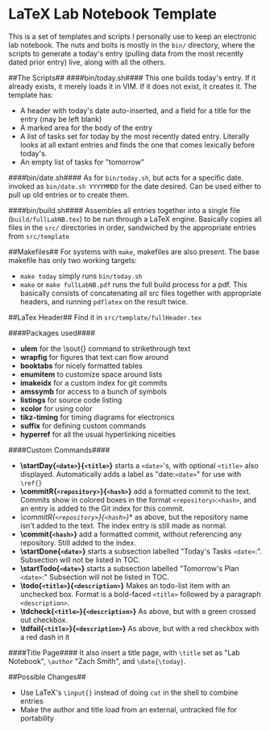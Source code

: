 LaTeX Lab Notebook Template
============

This is a set of templates and scripts I personally use to keep an electronic lab notebook.  The nuts and bolts is mostly in the `bin/` directory, where the scripts to generate a today's entry (pulling data from the most recently dated prior entry) live, along with all the others.

##The Scripts##
####bin/today.sh####
This one builds today's entry.  If it already exists, it merely loads it in VIM.  If it does not exist, it creates it.  The template has:

* A header with today's date auto-inserted, and a field for a title for the entry (may be left blank)
* A marked area for the body of the entry
* A list of tasks set for today by the most recently dated entry.  Literally looks at all extant entries and finds the one that comes lexically before today's.
* An empty list of tasks for "tomorrow"

####bin/date.sh####
As for `bin/today.sh`, but acts for a specific date.  invoked as `bin/date.sh YYYYMMDD` for the date desired.  Can be used either to pull up old entries or to create them.

####bin/build.sh####
Assembles all entries together into a single file (`build/fullLabNB.tex`) to be run through a LaTeX engine.  Basically copies all files in the `src/` directories in order, sandwiched by the appropriate entries from `src/template`

##Makefiles##
For systems with `make`, makefiles are also present.  The base makefile has only two working targets:

* `make today` simply runs `bin/today.sh`
* `make` or `make fullLabNB.pdf` runs the full build process for a pdf.  This basically consists of concatenating all src files together with appropriate headers, and running `pdflatex` on the result twice.

##LaTex Header##
Find it in `src/template/fullHeader.tex`

####Packages used####
* **ulem** for the \sout{} command to strikethrough text
* **wrapfig** for figures that text can flow around
* **booktabs** for nicely formatted tables
* **enumitem** to customize space around lists
* **imakeidx** for a custom index for git commits
* **amssymb** for access to a bunch of symbols
* **listings** for source code listing
* **xcolor** for using color
* **tikz-timing** for timing diagrams for electronics
* **suffix** for defining custom commands
* **hyperref** for all the usual hyperlinking niceities

####Custom Commands####
* **\startDay{`<date>`}{`<title>`}** starts a `<date>`'s, with optional `<title>` also displayed.  Automatically adds a label as "date:`<date>`" for use with `\ref{}`
* **\commitR{`<repository>`}{`<hash>`}** add a formatted commit to the text.  Commits show in colored boxes in the format `<repository>`:`<hash>`, and an entry is added to the Git index for this commit.
* **\commitR*{`<repository>`}{`<hash>`}** as above, but the repository name isn't added to the text.  The index entry is still made as normal.
* **\commit{`<hash>`}** add a formatted commit, without referencing any repository.  Still added to the index.
* **\startDone{`<date>`}** starts a subsection labelled "Today's Tasks `<date>`:".  Subsection will not be listed in TOC.
* **\startTodo{`<date>`}** starts a subsection labelled "Tomorrow's Plan `<date>`:"  Subsection will not be listed in TOC.
* **\todo{`<title>`}{`<description>`}** Makes an todo-list item with an unchecked box.  Format is a bold-faced `<title>` followed by a paragraph `<description>`.
* **\tdcheck{`<title>`}{`<description>`}** As above, but with a green crossed out checkbox.
* **\tdfail{`<title>`}{`<description>`}** As above, but with a red checkbox with a red dash in it

####Title Page####
It also insert a title page, with `\title` set as "Lab Notebook", `\author` "Zach Smith", and `\date{\today}`.

##Possible Changes##
* Use LaTeX's `\input{}` instead of doing `cat` in the shell to combine entries
* Make the author and title load from an external, untracked file for portability
